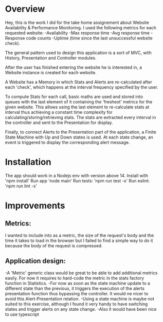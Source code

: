 # Overview

Hey, this is the work I did for the take home assignement about Website Availability & Performance Monitoring.
I used the following metrics for each requested website:
-Availability
-Max response time
-Avg response time
-Response code counts
-Uptime (time since the last unsuccessful website check).

The general pattern used to design this application is a sort of MVC, with History, Presentation and Controller
modules.

After the user has finished entering the website he is interested in, a Website instance is created for each website.

A Website has a Memory in which Stats and Alerts are re-calculated after each 'check', which happens at the interval
frequency specified by the user.

To compute Stats for each call, basic maths are used and stored into queues with the last element of it containing 
the 'freshest' metrics for the given website. This allows using the last element to re-calculate stats at interval
thus achieving a constant time complexity for calculating/storing/retrieving stats.
The stats are extracted every interval in the controller and sent to the Presentation for display.

Finally, to connect Alerts to the Presentation part of the application, a Finite State Machine with Up and Down states 
is used. At each state change, an event is triggered to display the corresponding alert message.


# Installation
The app should work in a Nodejs env with version above 14.
Install with 'npm install'
Run app 'node main'
Run tests: 'npm run test -s'
Run eslint: 'npm run lint -s'

# Improvements

## Metrics:
I wanted to include into as a metric, the size of the request's body and the time it takes to load in the
browser but I failed to find a simple way to do it because the body of the request is compressed.

## Application design:
-A 'Metric' generic class would be great to be able to add additional metrics easily. For now it requires to hard-code
the metric in the stats factory function in Statistics.
-For now as soon as the state machine update to a different state than the previous, it triggers the execution of the
alerts presentation function thus bypassing the controller. It would ne nicer to avoid this Alert-Presentation relation.
-Using a state machine is maybe not suited to this exercise, although I found it very handy to have switching states
and trigger alerts on any state change.
-Also it would have been nice to use typescript
